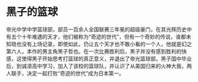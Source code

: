 # 黑子的篮球

帝光中学中学篮球部，部员一百余人全国联赛三年冕的超级豪门，在其光辉历史中有五个十年难遇的天才，他们被称为“奇迹的世代”，但有一个奇妙的传说，谁都未知晓也没有上场记录，即使如此，仍让五个天才也不敢小看的一个人，他就是幻之第六人，本作的男主角黑子哲也。在一次比赛胜利后，黑子并没有感到胜利的快感，这使得黑子开始思考打篮球的真正意义，并退出了帝光篮球部。黑子国中毕业后，到诚凛高中学习，加入了该校的篮球队，并认识了从美国归来的火神大我，两人联手，决定一起打败“奇迹的世代”成为日本第一。
